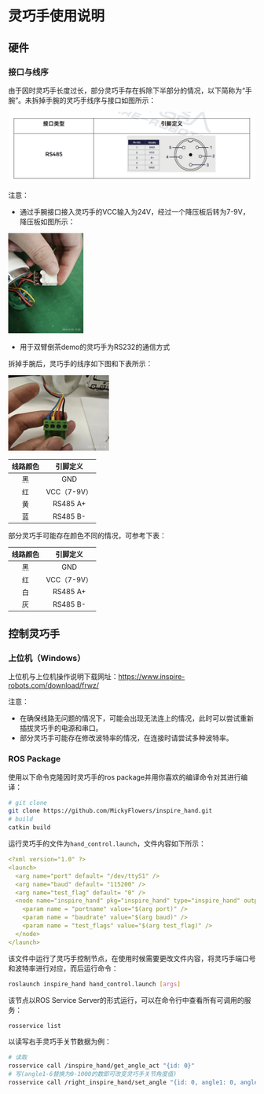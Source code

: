 # 灵巧手使用说明

## 硬件

### 接口与线序

由于因时灵巧手长度过长，部分灵巧手存在拆除下半部分的情况，以下简称为“手腕”。未拆掉手腕的灵巧手线序与接口如图所示：

<img src="images/Screenshot 2024-03-06 at 19.25.02.png" alt="Screenshot 2024-03-06 at 19.25.02" style="zoom:50%;" />

注意：

- 通过手腕接口接入灵巧手的VCC输入为24V，经过一个降压板后转为7-9V，降压板如图所示：

<img src="images/image-20240306192330229.png" alt="image-20240306192330229" style="zoom:20%;" />

- 用于双臂倒茶demo的灵巧手为RS232的通信方式

拆掉手腕后，灵巧手的线序如下图和下表所示：

<img src="images/image-20240306192444281.png" alt="image-20240306192444281" style="zoom:20%;" />

| 线路颜色 |  引脚定义   |
| :------: | :---------: |
|    黑    |     GND     |
|    红    | VCC（7-9V） |
|    黄    |  RS485 A+   |
|    蓝    |  RS485 B-   |

部分灵巧手可能存在颜色不同的情况，可参考下表：

| 线路颜色 |  引脚定义   |
| :------: | :---------: |
|    黑    |     GND     |
|    红    | VCC（7-9V） |
|    白    |  RS485 A+   |
|    灰    |  RS485 B-   |

## 控制灵巧手

### 上位机（Windows）

上位机与上位机操作说明下载网址：https://www.inspire-robots.com/download/frwz/

注意：

- 在确保线路无问题的情况下，可能会出现无法连上的情况，此时可以尝试重新插拔灵巧手的电源和串口。
- 部分灵巧手可能存在修改波特率的情况，在连接时请尝试多种波特率。

### ROS Package

使用以下命令克隆因时灵巧手的ros package并用你喜欢的编译命令对其进行编译：

```bash
# git clone 
git clone https://github.com/MickyFlowers/inspire_hand.git
# build
catkin build
```

运行灵巧手的文件为`hand_control.launch`，文件内容如下所示：

```yaml
<?xml version="1.0" ?>
<launch>
  <arg name="port" default= "/dev/ttyS1" />
  <arg name="baud" default= "115200" />
  <arg name="test_flag" default= "0" />
  <node name="inspire_hand" pkg="inspire_hand" type="inspire_hand" output="screen" >
    <param name = "portname" value="$(arg port)" />
    <param name = "baudrate" value="$(arg baud)" />
    <param name = "test_flags" value="$(arg test_flag)" />
  </node>
</launch>
```

该文件中运行了灵巧手控制节点，在使用时候需要更改文件内容，将灵巧手端口号和波特率进行对应，而后运行命令：

```bash
roslaunch inspire_hand hand_control.launch [args]
```

该节点以ROS Service Server的形式运行，可以在命令行中查看所有可调用的服务：

```bash
rosservice list
```

以读写右手灵巧手关节数据为例：

```bash
# 读取
rosservice call /inspire_hand/get_angle_act "{id: 0}"
# 写(angle1-6替换为0-1000的数即可改变灵巧手关节角度值)
rosservice call /right_inspire_hand/set_angle "{id: 0, angle1: 0, angle2: 0, angle3: 0, angle4: 0, angle5: 0, angle6: 0}"
```

